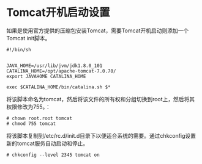 # Tomcat开机启动设置

如果是使用官方提供的压缩包安装Tomcat，需要Tomcat开机启动则添加一个Tomcat init脚本。

```shell
#!/bin/sh


JAVA_HOME=/usr/lib/jvm/jdk1.8.0_101
CATALINA_HOME=/opt/apache-tomcat-7.0.70/
export JAVAHOME CATALINA_HOME

exec $CATALINA_HOME/bin/catalina.sh $*

```

将该脚本命名为tomcat，然后将该文件的所有权和分组切换到root上，然后将其权限修改为755。：
```
# chown root.root tomcat
# chmod 755 tomcat
```

将该脚本复制到/etc/rc.d/init.d目录下以便适合系统的需要。通过chkconfig设置新的tomcat服务自动启动和停止。


```
# chkconfig --level 2345 tomcat on
```
